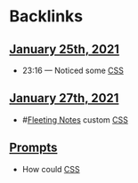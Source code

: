 
# Backlinks
## [January 25th, 2021](<January 25th, 2021.md>)
- 23:16 — Noticed some [CSS](<CSS.md>)

## [January 27th, 2021](<January 27th, 2021.md>)
- #[Fleeting Notes](<Fleeting Notes.md>) custom [CSS](<CSS.md>)

## [Prompts](<Prompts.md>)
- How could [CSS](<CSS.md>)

